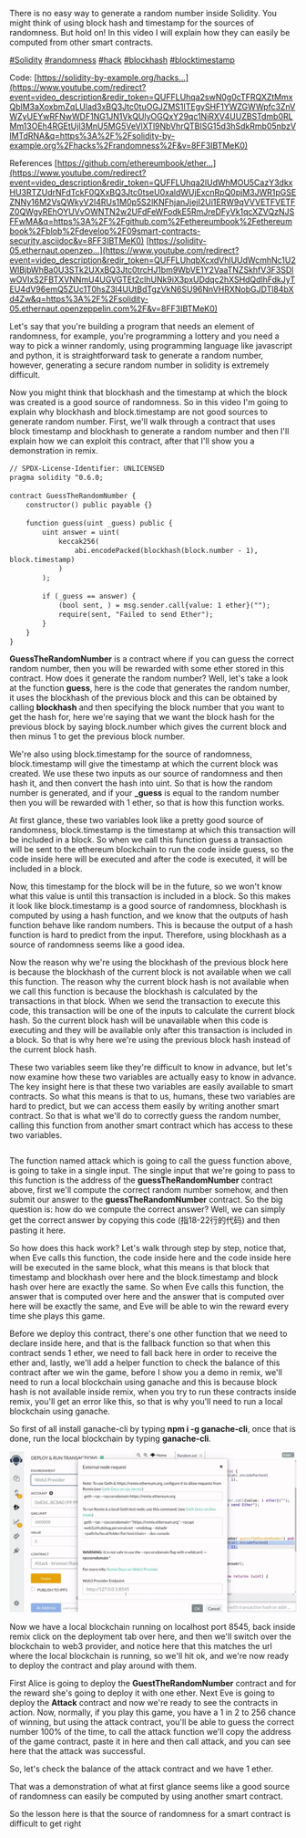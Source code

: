 There is no easy way to generate a random number inside Solidity. You might think of using block hash and timestamp for the sources of randomness. But hold on! In this video I will explain how they can easily be computed from other smart contracts.

[#Solidity](https://www.youtube.com/hashtag/solidity) [#randomness](https://www.youtube.com/hashtag/randomness) [#hack](https://www.youtube.com/hashtag/hack) [#blockhash](https://www.youtube.com/hashtag/blockhash) [#blocktimestamp](https://www.youtube.com/hashtag/blocktimestamp) 

Code: [https://solidity-by-example.org/hacks...](https://www.youtube.com/redirect?event=video_description&redir_token=QUFFLUhqa2swN0g0cTFRQXZtMmxQblM3aXoxbmZqLUlad3xBQ3Jtc0tuOGJZMS1ITEgySHF1YWZGWWpfc3ZnVWZyUEYwRFNwWDF1NG1JN1VkQUlyOGQxY29qc1NiRXV4UUZBSTdmb0RLMm13OEh4RGEtUjl3MnU5MG5VeVlXTl9NbVhrQTBISG15d3hSdkRmb05nbzVlMTdRNA&q=https%3A%2F%2Fsolidity-by-example.org%2Fhacks%2Frandomness%2F&v=8FF3IBTMeK0) 

References [https://github.com/ethereumbook/ether...](https://www.youtube.com/redirect?event=video_description&redir_token=QUFFLUhqa2lUdWhMOU5CazY3dkxHU3RTZUdrNFdTckF0QXxBQ3Jtc0tseU0xaldWUjExcnRpQ0pjM3JWR1pGSEZNNy16M2VsQWkyV2l4RUs1M0p5S2lKNFhjanJjejI2Ui1ERW9qVVVETFVETFZ0QWgyREhOYUVvOWNTN2w2UFdFeWFodkE5RmJreDFyVk1qcXZVQzNJSFFwMA&q=https%3A%2F%2Fgithub.com%2Fethereumbook%2Fethereumbook%2Fblob%2Fdevelop%2F09smart-contracts-security.asciidoc&v=8FF3IBTMeK0) [https://solidity-05.ethernaut.openzep...](https://www.youtube.com/redirect?event=video_description&redir_token=QUFFLUhqbXcxdVhlUUdWcmhNc1U2WlBjbWhBa0U3STk2UXxBQ3Jtc0trcHJ1bm9WbVE1Y2VaaTNZSkhfV3F3SDlwOVIxS2FBTXVNNmU4UGVGTEt2clhUNk9iX3pxUDdqc2hXSHdQdlhFdkJyTEU4dV96emQ5ZUc1T0hsZ3l4UUtBdTgzVkN6SU96NnVHRXNobGJDTl84bXd4Zw&q=https%3A%2F%2Fsolidity-05.ethernaut.openzeppelin.com%2F&v=8FF3IBTMeK0)



Let's say that you're building a program that needs an element of randomness, for example, you're programming a lottery and you need a way to pick a winner randomly, using programming language like javascript and python, it is straightforward task to generate a random number, however, generating a secure random number in solidity is extremely difficult.

Now you might think that blockhash and the timestamp at which the block was created is a good source of randomness. So in this video I'm going to explain why blockhash and block.timestamp are not good sources to generate random number. First, we'll walk through a contract that uses block timestamp and blockhash to generate a random number and then I'll explain how we can exploit this contract, after that I'll show you a demonstration in remix.

```solidity
// SPDX-License-Identifier: UNLICENSED
pragma solidity ^0.6.0;

contract GuessTheRandomNumber {
    constructor() public payable {}

    function guess(uint _guess) public {
        uint answer = uint(
            keccak256(
                abi.encodePacked(blockhash(block.number - 1), block.timestamp)
            )
        );

        if (_guess == answer) {
            (bool sent, ) = msg.sender.call{value: 1 ether}("");
            require(sent, "Failed to send Ether");
        }
    }
}
```

**GuessTheRandomNumber** is a contract where if you can guess the correct random number, then you will be rewarded with some ether stored in this contract. How does it generate the random number? Well, let's take a look at the function **guess**, here is the code that generates the random number, it uses the blockhash of the previous block and this can be obtained by calling **blockhash** and then specifying the block number that you want to get the hash for, here we're saying that we want the block hash for the previous block by saying block.number which gives the current block and then minus 1 to get the previous block number.

We're also using block.timestamp for the source of randomness, block.timestamp will give the timestamp at which the current block was created. We use these two inputs as our source of randomness and then hash it, and then convert the hash into uint. So that is how the random number is generated, and if your **_guess** is equal to the random number then you will be rewarded with 1 ether, so that is how this function works.

At first glance, these two variables look like a pretty good source of randomness, block.timestamp is the timestamp at which this transaction will be included in a block. So when we call this function guess a transaction will be sent to the ethereum blockchain to run the code inside guess, so the code inside here will be executed and after the code is executed, it will be included in a block.

Now, this timestamp for the block will be in the future, so we won't know what this value is until this transaction is included in a block. So this makes it look like block.timestamp is a good source of randomness, blockhash is computed by using a hash function, and we know that the outputs of hash function behave like random numbers. This is because the output of a hash function is hard to predict from the input. Therefore, using blockhash as a source of randomness seems like a good idea.

Now the reason why we're using the blockhash of the previous block here is because the blockhash of the current block is not available when we call this function. The reason why the current block hash is not available when we call this function is because the blockhash is calculated by the transactions in that block. When we send the transaction to execute this code, this transaction will be one of the inputs to calculate the current block hash. So the current block hash will be unavailable when this code is executing and they will be available only after this transaction is included in a block. So that is why here we're using the previous block hash instead of the current block hash.

These two variables seem like they're difficult to know in advance, but let's now examine how these two variables are actually easy to know in advance. The key insight here is that these two variables are easily available to smart contracts. So what this means is that to us, humans, these two variables are hard to predict, but we can access them easily by writing another smart contract. So that is what we'll do to correctly guess the random number, calling this function from another smart contract which has access to these two variables.

```solidity
```

The function named attack which is going to call the guess function above, is going to take in a single input. The single input that we're going to pass to this function is the address of the **guessTheRandomNumber** contract above, first we'll compute the correct random number somehow, and then submit our answer to the **guessTheRandomNumber** contract. So the big question is: how do we compute the correct answer? Well, we can simply get the correct answer by copying this code (指18-22行的代码) and then pasting it here.

So how does this hack work? Let's walk through step by step, notice that, when Eve calls this function, the code inside here and the code inside here will be executed in the same block, what this means is that block that timestamp and blockhash over here and the block.timestamp and block hash over here are exactly the same. So when Eve calls this function, the answer that is computed over here and the answer that is computed over here will be exactly the same, and Eve will be able to win the reward every time she plays this game.

Before we deploy this contract, there's one other function that we need to declare inside here, and that is the fallback function so that when this contract sends 1 ether, we need to fall back here in order to receive the ether and, lastly, we'll add a helper function to check the balance of this contract after we win the game, before I show you a demo in remix, we'll need to run a local blockchain using ganache and this is because block hash is not available inside remix, when you try to run these contracts inside remix, you'll get an error like this, so that is why you'll need to run a local blockchain using ganache.

So first of all install ganache-cli by typing **npm i -g ganache-cli**, once that is done, run the local blockchain by typing **ganache-cli**.

![](switchtogancheinremix.png)

Now we have a local blockchain running on localhost port 8545, back inside remix click on the deployment tab over here, and then we'll switch over the blockchain to web3 provider, and notice here that this matches the url where the local blockchain is running, so we'll hit ok, and we're now ready to deploy the contract and play around with them.

First Alice is going to deploy the **GuestTheRandomNumber** contract and for the reward she's going to deploy it with one ether. Next Eve is going to deploy the **Attack** contract and now we're ready to see the contracts in action. Now, normally, if you play this game, you have a 1 in 2 to 256 chance of winning, but using the attack contract, you'll be able to guess the correct number 100% of the time, to call the attack function we'll copy the address of the game contract, paste it in here and then call attack, and you can see here that the attack was successful.

So, let's check the balance of the attack contract and we have 1 ether.

That was a demonstration of what at first glance seems like a good source of randomness can easily be computed by using another smart contract.

So the lesson here is that the source of randomness for a smart contract is difficult to get right